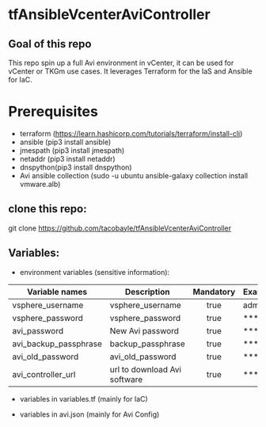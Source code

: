# tfAnsibleVcenterAviController

## Goal of this repo

This repo spin up a full Avi environment in vCenter, it can be used for vCenter or TKGm use cases.
It leverages Terraform for the IaS and Ansible for IaC.

# Prerequisites
- terraform (https://learn.hashicorp.com/tutorials/terraform/install-cli)
- ansible (pip3 install ansible)
- jmespath (pip3 install jmespath)
- netaddr (pip3 install netaddr)
- dnspython(pip3 install dnspython)
- Avi ansible collection (sudo -u ubuntu ansible-galaxy collection install vmware.alb)

## clone this repo:

git clone https://github.com/tacobayle/tfAnsibleVcenterAviController

## Variables:

- environment variables (sensitive information):

| Variable names        | Description           | Mandatory  | Example  
| --------------------- |---------------------|:----------:|:--------|
| vsphere_username      | vsphere_username | true |administrator
| vsphere_password      | vsphere_password | true |******
| avi_password          | New Avi password | true |******
| avi_backup_passphrase | backup_passphrase| true |******
| avi_old_password      | avi_old_password | true |******
| avi_controller_url    | url to download Avi software | true |******

- variables in variables.tf (mainly for IaC)

- variables in avi.json (mainly for Avi Config)


